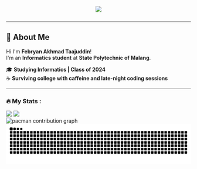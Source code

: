 <h1 align="center">
  <img src="https://readme-typing-svg.herokuapp.com?font=Fira+Code&size=22&duration=2000&pause=1000&color=00F7FF&center=true&vCenter=true&width=435&lines=いらっしゃいま%21;Febryan+Akhmad+Taajuddin" />
</h1>

---

## 👋 About Me
Hi I'm **Febryan Akhmad Taajuddin**!  
I'm an **Informatics student** at **State Polytechnic of Malang**.

🎓 **Studying Informatics | Class of 2024**  
☕ **Surviving college with caffeine and late-night coding sessions**  


---

### :fire: My Stats :
<div>
  <img src="https://nirzak-streak-stats.vercel.app/?user=FebryanAkt&theme=nightowl" height="180px"/>
  <img src="https://github-readme-stats.vercel.app/api/top-langs/?username=FebryanAkt&layout=compact&theme=nightowl&exclude_repo,FebryanAkt" height="180px"/>
</div>

<!-- pacman -->
<picture>
  <source media="(prefers-color-scheme: dark)" srcset="https://raw.githubusercontent.com/FebryanAkt/FebryanAkt/output/pacman-contribution-graph-dark.svg">
  <source media="(prefers-color-scheme: light)" srcset="https://raw.githubusercontent.com/FebryanAkt/FebryanAkt/output/pacman-contribution-graph.svg">
  <img alt="pacman contribution graph" src="https://raw.githubusercontent.com/FebryanAkt/FebryanAkt/output/pacman-contribution-graph.svg">
</picture>

<!-- snake -->
<img src="https://raw.githubusercontent.com/FebryanAkt/FebryanAkt/output/snake.svg" alt="Snake animation" />

